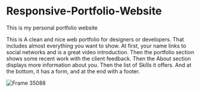 # Responsive-Portfolio-Website

 This is my personal portfolio website

This is A clean and nice web portfolio for designers or developers. That includes almost everything you want to show. At first, your name links to social networks and is a great video introduction. Then the portfolio section shows some recent work with the client feedback. Then the About section displays more information about you. Then the list of Skills it offers. And at the bottom, it has a form, and at the end with a footer.


![Frame 35088](https://user-images.githubusercontent.com/85757714/148684961-01c2d5d9-7d13-448a-942b-896c66e749a7.png)
